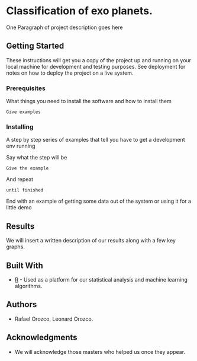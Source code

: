 # Classification of exo planets. 

One Paragraph of project description goes here

## Getting Started

These instructions will get you a copy of the project up and running on your local machine for development and testing purposes. See deployment for notes on how to deploy the project on a live system.

### Prerequisites

What things you need to install the software and how to install them

```
Give examples
```

### Installing

A step by step series of examples that tell you have to get a development env running

Say what the step will be

```
Give the example
```

And repeat

```
until finished
```

End with an example of getting some data out of the system or using it for a little demo

## Results 

We will insert a written description of our results along with a few key graphs. 


## Built With

* [R](https://www.r-project.org/) - Used as a platform for our statistical analysis and machine learning algorithms. 

## Authors

* Rafael Orozco, Leonard Orozco. 

## Acknowledgments

* We will acknowledge those masters who helped us once they appear. 
